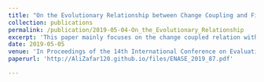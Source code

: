 ```yaml
---
title: "On the Evolutionary Relationship between Change Coupling and Fix-Inducing Changes"
collection: publications
permalink: /publication/2019-05-04-On_the_Evolutionary_Relationship
excerpt: 'This paper mainly focuses on the change coupled relation with fix or error inducing changes with respect to recent and all commit history.'
date: 2019-05-05
venue: 'In Proceedings of the 14th International Conference on Evaluation of Novel Approaches to Software Engineering (ENASE 2019)'
paperurl: 'http://AliZafar120.github.io/files/ENASE_2019_87.pdf'

---
```

<!--
citation: 'Ali Zafar Sadiq, Jubair Ibna Mostafa, Kazi Sakib . &quot;On the Evolutionary Relationship between Change Coupling and Fix-Inducing Changes.&quot; <i>In Proceedings of the 14th International Conference on Evaluation of Novel Approaches to Software Engineering (ENASE 2019)</i>.'

This paper is
about the number 2. The number 3 is left for future work.

[Download paper here](http://academicpages.github.io/files/paper2.pdf)

Recommended citation: Your Name, You. (2010). "Paper Title Number 2." <i>Journal 1</i>. 1(2).-->

